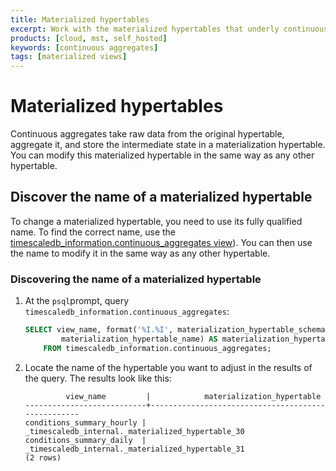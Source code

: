 ```yaml
---
title: Materialized hypertables
excerpt: Work with the materialized hypertables that underly continuous aggregates
products: [cloud, mst, self_hosted]
keywords: [continuous aggregates]
tags: [materialized views]
---
```


# Materialized hypertables

Continuous aggregates take raw data from the original hypertable, aggregate it,
and store the intermediate state in a materialization hypertable. You can modify
this materialized hypertable in the same way as any other hypertable.

## Discover the name of a materialized hypertable

To change a materialized hypertable, you need to use its fully qualified
name. To find the correct name, use the
[timescaledb_information.continuous_aggregates view][api-continuous-aggregates-info]).
You can then use the name to modify it in the same way as any other hypertable.

<Procedure>

### Discovering the name of a materialized hypertable

1.  At the `psql`prompt, query `timescaledb_information.continuous_aggregates`:

    ```sql
    SELECT view_name, format('%I.%I', materialization_hypertable_schema,
            materialization_hypertable_name) AS materialization_hypertable
        FROM timescaledb_information.continuous_aggregates;
    ```

1.  Locate the name of the hypertable you want to adjust in the results of the
    query. The results look like this:

    ```
             view_name         |            materialization_hypertable
    ---------------------------+---------------------------------------------------
    conditions_summary_hourly | _timescaledb_internal._materialized_hypertable_30
    conditions_summary_daily  | _timescaledb_internal._materialized_hypertable_31
    (2 rows)
    ```

</Procedure>

[api-continuous-aggregates-info]: /api/:currentVersion:/informational-views/continuous_aggregates/
